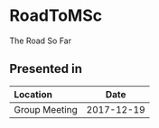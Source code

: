 # RoadToMSc
The Road So Far

## Presented in

| Location | Date |
|:-------- |:----:|
| Group Meeting | 2017-12-19 |
